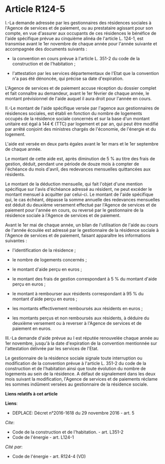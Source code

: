 # Article R124-5

I.-La demande adressée par les gestionnaires des résidences sociales à l'Agence de services et de paiement, ou au prestataire
agissant pour son compte, en vue d'assurer aux occupants de ces résidences le bénéfice de l'aide spécifique prévue au
cinquième alinéa de l'article L. 124-1, est transmise avant le 1er novembre de chaque année pour l'année suivante et
accompagnée des documents suivants :

- la convention en cours prévue à l'article L. 351-2 du code de la construction et de l'habitation ;

- l'attestation par les services départementaux de l'Etat que la convention n'a pas été dénoncée, qui précise sa date
d'expiration. 

L'Agence de services et de paiement accuse réception du dossier complet et fait connaître au demandeur, avant le 1er février
de chaque année, le montant prévisionnel de l'aide auquel il aura droit pour l'année en cours. 

II.-Le montant de l'aide spécifique versée par l'agence aux gestionnaires de résidences sociales, est établi en fonction du
nombre de logements occupés de la résidence sociale concernés et sur la base d'un montant unitaire est égal à 144 € (TTC) par
logement et par an, qui peut être modifié par arrêté conjoint des ministres chargés de l'économie, de l'énergie et du
logement. 

L'aide est versée en deux parts égales avant le 1er mars et le 1er septembre de chaque année. 

Le montant de cette aide est, après diminution de 5 % au titre des frais de gestion, déduit, pendant une période de douze
mois à compter de l'échéance du mois d'avril, des redevances mensuelles quittancées aux résidents. 

Le montant de la déduction mensuelle, qui fait l'objet d'une mention spécifique sur l'avis d'échéance adressé au résident, ne
peut excéder le montant mensuel à acquitter par celui-ci. Le montant de l'aide spécifique qui, le cas échéant, dépasse la
somme annuelle des redevances mensuelles est déduit du deuxième versement effectué par l'Agence de services et de paiement
pour l'année en cours, ou reversé par le gestionnaire de la résidence sociale à l'Agence de services et de paiement. 

Avant le 1er mai de chaque année, un bilan de l'utilisation de l'aide au cours de l'année écoulée est adressé par le
gestionnaire de la résidence sociale à l'Agence de services et de paiement, faisant apparaître les informations suivantes :

- l'identification de la résidence ;

- le nombre de logements concernés ;

- le montant d'aide perçu en euros ;

- le montant des frais de gestion correspondant à 5 % du montant d'aide perçu en euros ;

- le montant à rembourser aux résidents correspondant à 95 % du montant d'aide perçu en euros ;

- les montants effectivement remboursés aux résidents en euros ;

- les montants perçus et non remboursés aux résidents, à déduire du deuxième versement ou à reverser à l'Agence de services
et de paiement en euros. 

III.-La demande d'aide prévue au I est réputée renouvelée chaque année au 1er novembre, jusqu'à la date d'expiration de la
convention mentionnée sur l'attestation délivrée par les services de l'Etat. 

Le gestionnaire de la résidence sociale signale toute interruption ou modification de la convention prévue à l'article L.
351-2 du code de la construction et de l'habitation ainsi que toute évolution du nombre de logements au sein de la résidence.
A défaut de signalement dans les deux mois suivant la modification, l'Agence de services et de paiements réclame les sommes
indûment versées au gestionnaire de la résidence sociale.

**Liens relatifs à cet article**

**Liens**:

  - DEPLACE: Décret n°2016-1618 du 29 novembre 2016 - art. 5

_Cite_:

  - Code de la construction et de l'habitation. - art. L351-2
  - Code de l'énergie - art. L124-1

_Cité par_:

  - Code de l'énergie - art. R124-4 (VD)
